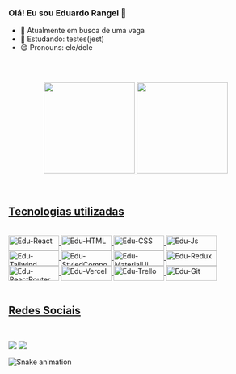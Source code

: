 ### Olá! Eu sou Eduardo Rangel 👋


- 🔭 Atualmente em busca de uma vaga
- 🌱 Estudando: testes(jest)
- 😄 Pronouns: ele/dele
##
<br/><div align="center">
  <a href="https://github.com/eduardo-223">
  <img height="180em" src="https://github-readme-stats.vercel.app/api?username=eduardo-223&show_icons=true&theme=cobalt&include_all_commits=true&count_private=true"/>
  <img height="180em" src="https://github-readme-stats.vercel.app/api/top-langs/?username=eduardo-223&layout=compact&langs_count=7&theme=cobalt"/>
</div><br/>

## Tecnologias utilizadas

<div style="display: inline_block"><br>
  <img align="center" alt="Edu-React" height="30" width="100" src="https://img.shields.io/badge/React-20232A?style=for-the-badge&logo=react&logoColor=61DAFB">
  <img align="center" alt="Edu-HTML" height="30" width="100" src="https://img.shields.io/badge/HTML5-E34F26?style=for-the-badge&logo=html5&logoColor=white">
  <img align="center" alt="Edu-CSS" height="30" width="100" src="https://img.shields.io/badge/CSS3-1572B6?style=for-the-badge&logo=css3&logoColor=white">
  <img align="center" alt="Edu-Js" height="30" width="100" src="https://img.shields.io/badge/JavaScript-F7DF1E?style=for-the-badge&logo=javascript&logoColor=black">
  <img align="center" alt="Edu-Tailwind" height="30" width="100" src="https://img.shields.io/badge/Tailwind_CSS-38B2AC?style=for-the-badge&logo=tailwind-css&logoColor=white">
  <img align="center" alt="Edu-StyledComponents" height="30" width="100" src="https://img.shields.io/badge/styled--components-DB7093?style=for-the-badge&logo=styled-components&logoColor=white"/>
   <img align="center" alt="Edu-MaterialUi" height="30" width="100" src="https://img.shields.io/badge/Material--UI-0081CB?style=for-the-badge&logo=material-ui&logoColor=white">
   <img align="center" alt="Edu-Redux" height="30" width="100" src="https://img.shields.io/badge/Material--UI-0081CB?style=for-the-badge&logo=material-ui&logoColor=white">
   <img align="center" alt="Edu-ReactRouter" height="30" width="100" src="https://img.shields.io/badge/React_Router-CA4245?style=for-the-badge&logo=react-router&logoColor=white">
   <img align="center" alt="Edu-Vercel" height="30" width="100" src="https://img.shields.io/badge/Vercel-000000?style=for-the-badge&logo=vercel&logoColor=white">
   <img align="center" alt="Edu-Trello" height="30" width="100"  src="https://img.shields.io/badge/Trello-0052CC?style=for-the-badge&logo=trello&logoColor=white">
   <img align="center" alt="Edu-Git" height="30" width="100" src="https://img.shields.io/badge/GIT-E44C30?style=for-the-badge&logo=git&logoColor=white">
</div>
<br/>


## Redes Sociais

<br/><div> 

  <a href="https://www.instagram.com/rangel_dev/" target="_blank"><img src="https://img.shields.io/badge/-Instagram-%23E4405F?style=for-the-badge&logo=instagram&logoColor=white" target="_blank"></a>
  <a href="https://www.linkedin.com/in/eduardorangeldev/" target="_blank"><img src="https://img.shields.io/badge/-LinkedIn-%230077B5?style=for-the-badge&logo=linkedin&logoColor=white" target="_blank"></a> 
  
  ![Snake animation](https://github.com/eduardo-223/eduardo-223/blob/output/github-contribution-grid-snake.svg)
  
</div>
    

